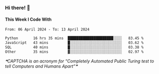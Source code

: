 ### Hi there! 👋

#### This Week I Code With
<!--START_SECTION:waka-->

```txt
From: 06 April 2024 - To: 13 April 2024

Python       16 hrs 35 mins  █████████████████████░░░░   83.45 %
JavaScript   43 mins         █░░░░░░░░░░░░░░░░░░░░░░░░   03.62 %
SQL          40 mins         █░░░░░░░░░░░░░░░░░░░░░░░░   03.38 %
Other        35 mins         ▓░░░░░░░░░░░░░░░░░░░░░░░░   02.97 %
```

<!--END_SECTION:waka-->

<!--STARTS_HERE_QUOTE_README-->
<i>❝CAPTCHA is an acronym for “Completely Automated Public Turing test to tell Computers and Humans Apart”❞</i>
<!--ENDS_HERE_QUOTE_README-->
